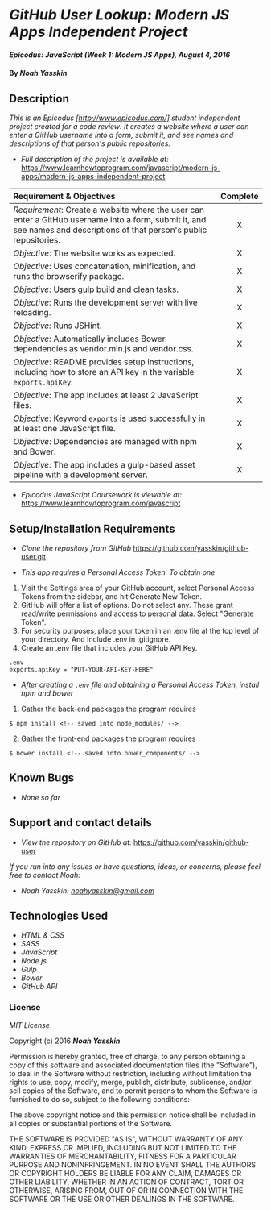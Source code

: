 # _GitHub User Lookup: Modern JS Apps Independent Project_

#### _Epicodus: JavaScript (Week 1: Modern JS Apps), August 4, 2016_

#### By _**Noah Yasskin**_

## Description

_This is an Epicodus [http://www.epicodus.com/] student independent project created for a code review: It creates a website where a user can enter a GitHub username into a form, submit it, and see names and descriptions of that person's public repositories._

* _Full description of the project is available at:_
https://www.learnhowtoprogram.com/javascript/modern-js-apps/modern-js-apps-independent-project

Requirement & Objectives | Complete
:------------- | :-------------: |
*Requirement*: Create a website where the user can enter a GitHub username into a form, submit it, and see names and descriptions of that person's public repositories. | X
*Objective*: The website works as expected. | X
*Objective*: Uses concatenation, minification, and runs the browserify package. | X
*Objective*: Users gulp build and clean tasks. | X
*Objective*: Runs the development server with live reloading. | X
*Objective*: Runs JSHint. | X
*Objective*: Automatically includes Bower dependencies as vendor.min.js and vendor.css. | X
*Objective*: README provides setup instructions, including how to store an API key in the variable `exports.apiKey`. | X
*Objective*: The app includes at least 2 JavaScript files. | X
*Objective*: Keyword `exports` is used successfully in at least one JavaScript file. | X
*Objective*: Dependencies are managed with npm and Bower. | X
*Objective*: The app includes a gulp-based asset pipeline with a development server. | X

* _Epicodus JavaScript Coursework is viewable at:_
https://www.learnhowtoprogram.com/javascript

## Setup/Installation Requirements

* _Clone the repository from GitHub_
https://github.com/yasskin/github-user.git

* _This app requires a Personal Access Token. To obtain one_

1. Visit the Settings area of your GitHub account, select Personal Access Tokens from the sidebar, and hit Generate New Token.
2. GitHub will offer a list of options. Do not select any. These grant read/write permissions and access to personal data. Select "Generate Token".
3. For security purposes, place your token in an .env file at the top level of your directory. And Include .env in .gitignore.
4. Create an .env file that includes your GitHub API Key.

```
.env
exports.apiKey = "PUT-YOUR-API-KEY-HERE"
```

* _After creating a `.env` file and obtaining a Personal Access Token, install npm and bower_


1. Gather the back-end packages the program requires
```
$ npm install <!-- saved into node_modules/ -->
```
2. Gather the front-end packages the program requires
```
$ bower install <!-- saved into bower_components/ -->
```

## Known Bugs

* _None so far_

## Support and contact details

* _View the repository on GitHub at:_
https://github.com/yasskin/github-user

_If you run into any issues or have questions, ideas, or concerns, please feel free to contact Noah:_

* _Noah Yasskin: <a href="mailto:noahyasskin@gmail.com">noahyasskin@gmail.com</a>_

## Technologies Used

* _HTML & CSS_
* _SASS_
* _JavaScript_
* _Node.js_
* _Gulp_
* _Bower_
* _GitHub API_

### License

*MIT License*

Copyright (c) 2016 **_Noah Yasskin_**

Permission is hereby granted, free of charge, to any person obtaining a copy of this software and associated documentation files (the "Software"), to deal in the Software without restriction, including without limitation the rights to use, copy, modify, merge, publish, distribute, sublicense, and/or sell copies of the Software, and to permit persons to whom the Software is furnished to do so, subject to the following conditions:

The above copyright notice and this permission notice shall be included in all copies or substantial portions of the Software.

THE SOFTWARE IS PROVIDED "AS IS", WITHOUT WARRANTY OF ANY KIND, EXPRESS OR IMPLIED, INCLUDING BUT NOT LIMITED TO THE WARRANTIES OF MERCHANTABILITY, FITNESS FOR A PARTICULAR PURPOSE AND NONINFRINGEMENT. IN NO EVENT SHALL THE AUTHORS OR COPYRIGHT HOLDERS BE LIABLE FOR ANY CLAIM, DAMAGES OR OTHER LIABILITY, WHETHER IN AN ACTION OF CONTRACT, TORT OR OTHERWISE, ARISING FROM, OUT OF OR IN CONNECTION WITH THE SOFTWARE OR THE USE OR OTHER DEALINGS IN THE SOFTWARE.
